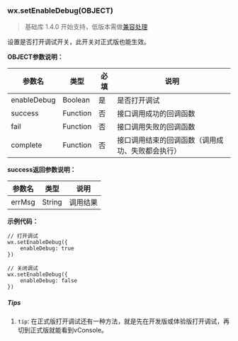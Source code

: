 <!-- https://developers.weixin.qq.com/miniprogram/dev/api/setEnableDebug.html -->

### wx.setEnableDebug(OBJECT)

> 基础库 1.4.0 开始支持，低版本需做[兼容处理](https://developers.weixin.qq.com/miniprogram/dev/framework/compatibility.html)

设置是否打开调试开关，此开关对正式版也能生效。

**OBJECT参数说明：**

  参数名        |  类型       |  必填 |  说明                       
----------------|-------------|-------|-----------------------------
  enableDebug   |  Boolean    |  是   |  是否打开调试               
  success       |  Function   |  否   |  接口调用成功的回调函数     
  fail          |  Function   |  否   |  接口调用失败的回调函数     
  complete      |  Function   |  否   |接口调用结束的回调函数（调用成功、失败都会执行）

**success返回参数说明：**

  参数名   |  类型     |  说明   
-----------|-----------|---------
  errMsg   |  String   | 调用结果

**示例代码：**

    // 打开调试
    wx.setEnableDebug({
        enableDebug: true
    })
    
    // 关闭调试
    wx.setEnableDebug({
        enableDebug: false
    })
    

##### Tips

1.  `tip`: 在正式版打开调试还有一种方法，就是先在开发版或体验版打开调试，再切到正式版就能看到vConsole。
